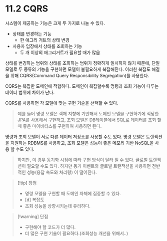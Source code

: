 # 11.2 CQRS

시스템이 제공하는 기능은 크게 두 가지로 나눌 수 있다.

- 상태를 변경하는 기능
	- 한 애그리 거트의 상태 변경
- 사용자 입장에서 상태를 조회하는 기능
	- 두 개 이상의 애그리거트가 필요할 때가 많음

상태를 변경하는 범위와 상태를 조회하는 범위가 정확하게 일치하지 않기 때문에, 단일 모델로 두 종류의 기능을 구현하면 모델이 불필요하게 복잡해진다.
이러한 복잡도 해결을 위해 CQRS(Command Query Responsibility Segregation)를 사용한다.

CQRS는 복잡한 도메인에 적합하다. 도메인이 복잡할수록 명령과 조회 기능이 다루는 데이터 범위에 차이가 난다.

CQRS를 사용하면 각 모델에 맞는 구현 기술을 선택할 수 있다.
> 예를 들어 명령 모델은 객체 지향에 기반해서 도메인 모델을 구현하기에 적당한 JPA를 사용해서 구현하고, 조회 모델은 DB테이블에서 SQL로 데이터를 조회 할 때 좋은 마이바티스를 구현하여 사용하면 된다.

명령과 조회 모델이 서로 다른 데이터 저장소를 사용할 수도 있다.
명령 모델은 트렌잭션을 지원하는 RDBMS를 사용하고, 조회 모델은 성능이 좋은 메모리 기반 NoSQL을 사용 할 수도 있다.
> 하지만, 이 경우 동기화 시점에 따라 구현 방식이 달라 질 수 있다.
> 글로벌 트랜젝션이 필요할 수도 있다.
> 하지만 동기 이벤트와 글로벌 트랜잭션을 사용하면 전반적인 성능(응답 속도와 처리량) 이 떨어진다.


> [!tip] 장점
> - 명령 모델을 구현할 때 도메인 자체에 집중할 수 있다.
> - [d] 복잡도
> - 조회 성능을 상향시키는데 유리하다.

> [!warning] 단점
> - 구현해야 할 코드가 더 많다.
> - 더 많은 구현 기술이 필요하다.(조회성능 개선을 위해서..)

